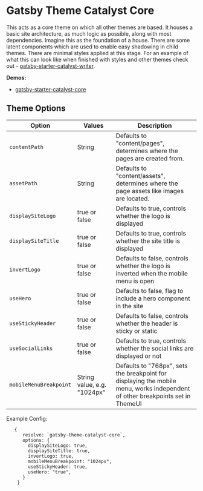 # Gatsby Theme Catalyst Core

This acts as a core theme on which all other themes are based. It houses a basic site architecture, as much logic as possible, along with most dependencies. Imagine this as the foundation of a house. There are some latent components which are used to enable easy shadowing in child themes. There are minimal styles applied at this stage. For an example of what this can look like when finished with styles and other themes check out - [gatsby-starter-catalyst-writer](https://gatsby-starter-catalyst-writer.netlify.com/).

**Demos:**

- [gatsby-starter-catalyst-core](https://gatsby-starter-catalyst-core.netlify.com/)

## Theme Options

| Option                 | Values                      | Description                                                                                                                    |
| ---------------------- | --------------------------- | ------------------------------------------------------------------------------------------------------------------------------ |
| `contentPath`          | String                      | Defaults to "content/pages", determines where the pages are created from.                                                      |
| `assetPath`            | String                      | Defaults to "content/assets", determines where the page assets like images are located.                                        |
| `displaySiteLogo`      | true or false               | Defaults to true, controls whether the logo is displayed                                                                       |
| `displaySiteTitle`     | true or false               | Defaults to true, controls whether the site title is displayed                                                                 |
| `invertLogo`           | true or false               | Defaults to false, controls whether the logo is inverted when the mobile menu is open                                          |
| `useHero`              | true or false               | Defaults to false, flag to include a hero component in the site                                                                |
| `useStickyHeader`      | true or false               | Defaults to false, controls whether the header is sticky or static                                                             |
| `useSocialLinks`       | true or false               | Defaults to true, controls whether the social links are displayed or not                                                       |
| `mobileMenuBreakpoint` | String value, e.g. "1024px" | Defaults to "768px", sets the breakpoint for displaying the mobile menu, works independent of other breakpoints set in ThemeUI |

Example Config:

```
   {
      resolve: `gatsby-theme-catalyst-core`,
      options: {
        displaySiteLogo: true,
        displaySiteTitle: true,
        invertLogo: true,
        mobileMenuBreakpoint: "1024px",
        useStickyHeader: true,
        useHero: "true",
      }
    }
```
